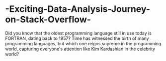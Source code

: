 # -Exciting-Data-Analysis-Journey-on-Stack-Overflow-
Did you know that the oldest programming language still in use today is FORTRAN, dating back to 1957? Time has witnessed the birth of many programming languages, but which one reigns supreme in the programming world, capturing everyone's attention like Kim Kardashian in the celebrity world?
